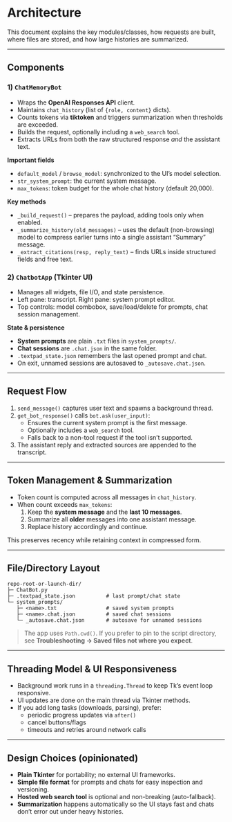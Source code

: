 # Architecture

This document explains the key modules/classes, how requests are built, where files are stored, and how large histories are summarized.

---

## Components

### 1) `ChatMemoryBot`
- Wraps the **OpenAI Responses API** client.
- Maintains `chat_history` (list of `{role, content}` dicts).
- Counts tokens via **tiktoken** and triggers summarization when thresholds are exceeded.
- Builds the request, optionally including a `web_search` tool.
- Extracts URLs from both the raw structured response *and* the assistant text.

**Important fields**
- `default_model` / `browse_model`: synchronized to the UI’s model selection.
- `str_system_prompt`: the current system message.
- `max_tokens`: token budget for the whole chat history (default 20,000).

**Key methods**
- `_build_request()` – prepares the payload, adding tools only when enabled.
- `_summarize_history(old_messages)` – uses the default (non-browsing) model to compress earlier turns into a single assistant “Summary” message.
- `_extract_citations(resp, reply_text)` – finds URLs inside structured fields and free text.

### 2) `ChatbotApp` (Tkinter UI)
- Manages all widgets, file I/O, and state persistence.
- Left pane: transcript. Right pane: system prompt editor.
- Top controls: model combobox, save/load/delete for prompts, chat session management.

**State & persistence**
- **System prompts** are plain `.txt` files in `system_prompts/`.
- **Chat sessions** are `.chat.json` in the same folder.
- `.textpad_state.json` remembers the last opened prompt and chat.
- On exit, unnamed sessions are autosaved to `_autosave.chat.json`.

---

## Request Flow

1. `send_message()` captures user text and spawns a background thread.
2. `get_bot_response()` calls `bot.ask(user_input)`:
   - Ensures the current system prompt is the first message.
   - Optionally includes a `web_search` tool.
   - Falls back to a non-tool request if the tool isn’t supported.
3. The assistant reply and extracted sources are appended to the transcript.

---

## Token Management & Summarization

- Token count is computed across all messages in `chat_history`.
- When count exceeds `max_tokens`:
  1. Keep the **system message** and the **last 10 messages**.
  2. Summarize all **older** messages into one assistant message.
  3. Replace history accordingly and continue.

This preserves recency while retaining context in compressed form.

---

## File/Directory Layout

```
repo-root-or-launch-dir/
├─ ChatBot.py
├─ .textpad_state.json          # last prompt/chat state
└─ system_prompts/
   ├─ <name>.txt                # saved system prompts
   ├─ <name>.chat.json          # saved chat sessions
   └─ _autosave.chat.json       # autosave for unnamed sessions
```

> The app uses `Path.cwd()`. If you prefer to pin to the script directory, see **Troubleshooting → Saved files not where you expect**.

---

## Threading Model & UI Responsiveness

- Background work runs in a `threading.Thread` to keep Tk’s event loop responsive.
- UI updates are done on the main thread via Tkinter methods.
- If you add long tasks (downloads, parsing), prefer:
  - periodic progress updates via `after()`
  - cancel buttons/flags
  - timeouts and retries around network calls

---

## Design Choices (opinionated)

- **Plain Tkinter** for portability; no external UI frameworks.
- **Simple file format** for prompts and chats for easy inspection and versioning.
- **Hosted web search tool** is optional and non-breaking (auto-fallback).
- **Summarization** happens automatically so the UI stays fast and chats don’t error out under heavy histories.
